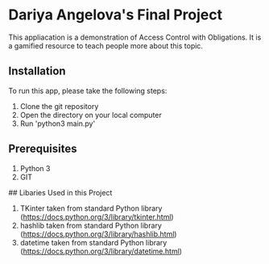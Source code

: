# Dariya Angelova's Final Project

This appliacation is a demonstration of Access Control with Obligations. It is a gamified resource to teach people more about this topic.

## Installation

To run this app, please take the following steps:

1. Clone the git repository
2. Open the directory on your local computer
3. Run 'python3 main.py' 


## Prerequisites

1. Python 3
2. GIT

## Libaries Used in this Project

1. TKinter taken from standard Python library (https://docs.python.org/3/library/tkinter.html)
2. hashlib taken from standard Python library (https://docs.python.org/3/library/hashlib.html)
3. datetime taken from standard Python library (https://docs.python.org/3/library/datetime.html)